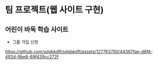 <h1>팀 프로젝트(웹 사이트 구현)</h1>
<h2>어린이 바둑 학습 사이트</h2>

- 그룹 가입 신청 




https://github.com/sdgbkdfl/sdgbkdfl/assets/127763750/44367fae-d6f4-492d-9be8-69f439cc272f

